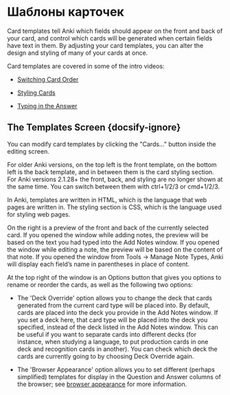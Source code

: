 # Шаблоны карточек

Card templates tell Anki which fields should appear on the front and back of your card,
and control which cards will be generated when certain fields have text in them.
By adjusting your card templates, you can alter the design and styling of many of your
cards at once.

Card templates are covered in some of the intro videos:

-   [Switching Card
    Order](http://www.youtube.com/watch?v=DnbKwHEQ1mA&yt:cc=on)

-   [Styling Cards](http://www.youtube.com/watch?v=F1j1Zx0mXME&yt:cc=on)

-   [Typing in the
    Answer](http://www.youtube.com/watch?v=5tYObQ3ocrw&yt:cc=on)

## The Templates Screen {docsify-ignore}

You can modify card templates by clicking the "Cards..." button inside the
editing screen.

For older Anki versions, on the top left is the front template, on the bottom left is the back
template, and in between them is the card styling section. For Anki versions
2.1.28+ the front, back, and styling are no longer shown at the same time.
You can switch between them with ctrl+1/2/3 or cmd+1/2/3.

In Anki, templates are written in HTML, which is the language that web
pages are written in. The styling section is CSS, which is the language
used for styling web pages.

On the right is a preview of the front and back of the currently
selected card. If you opened the window while adding notes, the preview
will be based on the text you had typed into the Add Notes window. If
you opened the window while editing a note, the preview will be based on
the content of that note. If you opened the window from Tools → Manage
Note Types, Anki will display each field’s name in parentheses in place
of content.

At the top right of the window is an Options button that gives you
options to rename or reorder the cards, as well as the following two
options:

-   The 'Deck Override' option allows you to change the deck that cards
    generated from the current card type will be placed into. By
    default, cards are placed into the deck you provide in the Add Notes
    window. If you set a deck here, that card type will be placed into
    the deck you specified, instead of the deck listed in the Add Notes
    window. This can be useful if you want to separate cards into
    different decks (for instance, when studying a language, to put
    production cards in one deck and recognition cards in another). You
    can check which deck the cards are currently going to by choosing
    Deck Override again.

-   The 'Browser Appearance' option allows you to set different (perhaps
    simplified) templates for display in the Question and Answer columns
    of the browser; see [browser appearance](templates/styling.md#browser-appearance) for more
    information.
